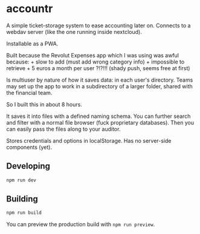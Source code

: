 # accountr

A simple ticket-storage system to ease accounting later on. Connects to a webdav server (like the one running inside nextcloud).

Installable as a PWA.

Built because the Revolut Expenses app which I was using was awful because:
	+ slow to add (must add wrong category info)
	+ impossible to retrieve
	+ 5 euros a month per user ?!?!!! (shady push, seems free at first)

Is multiuser by nature of how it saves data: in each user's directory. Teams may set up the app to work in a subdirectory of a larger folder, shared with the financial team.

So I built this in about 8 hours.

It saves it into files with a defined naming schema. You can further search and filter with a normal file browser (fuck proprietary databases). Then you can easily pass the files along to your auditor.

Stores credentials and options in localStorage. Has no server-side components (yet).

## Developing

```bash
npm run dev
```

## Building

```bash
npm run build
```

You can preview the production build with `npm run preview`.
